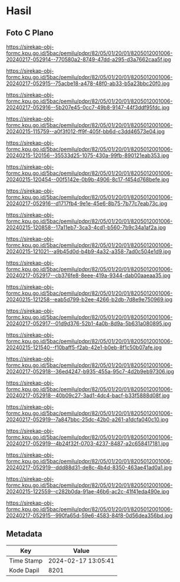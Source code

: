 # Hasil

## Foto C Plano

https://sirekap-obj-formc.kpu.go.id/5bac/pemilu/pdpr/82/05/01/20/01/8205012001006-20240217-052914--770580a2-8749-47dd-a295-d3a7662caa5f.jpg

https://sirekap-obj-formc.kpu.go.id/5bac/pemilu/pdpr/82/05/01/20/01/8205012001006-20240217-052915--75acbe18-a478-48f0-ab33-b5a23bbc20f0.jpg

https://sirekap-obj-formc.kpu.go.id/5bac/pemilu/pdpr/82/05/01/20/01/8205012001006-20240217-052916--5b207e45-0cc7-49b8-9147-44f3ddf95fdc.jpg

https://sirekap-obj-formc.kpu.go.id/5bac/pemilu/pdpr/82/05/01/20/01/8205012001006-20240215-115759--a0f3f012-ff9f-405f-bb6d-c3dd46573e04.jpg

https://sirekap-obj-formc.kpu.go.id/5bac/pemilu/pdpr/82/05/01/20/01/8205012001006-20240215-120156--35533d25-1075-430a-99fb-890121eab353.jpg

https://sirekap-obj-formc.kpu.go.id/5bac/pemilu/pdpr/82/05/01/20/01/8205012001006-20240215-120454--00f5142e-0b9b-4906-8c17-f454d768befe.jpg

https://sirekap-obj-formc.kpu.go.id/5bac/pemilu/pdpr/82/05/01/20/01/8205012001006-20240217-052916--d1717fb4-9e1e-45e6-8b75-7b77c7eab73c.jpg

https://sirekap-obj-formc.kpu.go.id/5bac/pemilu/pdpr/82/05/01/20/01/8205012001006-20240215-120858--17a11eb7-3ca3-4cd1-b560-7b9c34a1af2a.jpg

https://sirekap-obj-formc.kpu.go.id/5bac/pemilu/pdpr/82/05/01/20/01/8205012001006-20240215-121021--a9b45d0d-b4b9-4a32-a358-7ad0c504e1d9.jpg

https://sirekap-obj-formc.kpu.go.id/5bac/pemilu/pdpr/82/05/01/20/01/8205012001006-20240217-052917--cb376fe8-8eee-419a-9344-dab00aaeaa35.jpg

https://sirekap-obj-formc.kpu.go.id/5bac/pemilu/pdpr/82/05/01/20/01/8205012001006-20240215-121258--eab5d799-b2ee-4266-b2db-7d8e9e750969.jpg

https://sirekap-obj-formc.kpu.go.id/5bac/pemilu/pdpr/82/05/01/20/01/8205012001006-20240217-052917--01d9d376-52b1-4a0b-8d9a-5b631a080895.jpg

https://sirekap-obj-formc.kpu.go.id/5bac/pemilu/pdpr/82/05/01/20/01/8205012001006-20240215-121540--f10baff5-f2ab-42e1-b0eb-8f1c50b07afe.jpg

https://sirekap-obj-formc.kpu.go.id/5bac/pemilu/pdpr/82/05/01/20/01/8205012001006-20240217-052918--36ed4247-b935-455a-95c7-4d2b9eb97306.jpg

https://sirekap-obj-formc.kpu.go.id/5bac/pemilu/pdpr/82/05/01/20/01/8205012001006-20240217-052918--40b09c27-3ad1-4dc4-bacf-b33f5888d08f.jpg

https://sirekap-obj-formc.kpu.go.id/5bac/pemilu/pdpr/82/05/01/20/01/8205012001006-20240217-052919--7a847bbc-25dc-42b0-a261-a1dcfa040c10.jpg

https://sirekap-obj-formc.kpu.go.id/5bac/pemilu/pdpr/82/05/01/20/01/8205012001006-20240217-052919--4b24f32f-0703-4237-8487-a2c658417181.jpg

https://sirekap-obj-formc.kpu.go.id/5bac/pemilu/pdpr/82/05/01/20/01/8205012001006-20240217-052919--ddd88d31-de8c-4b4d-8350-463ae41ad0a1.jpg

https://sirekap-obj-formc.kpu.go.id/5bac/pemilu/pdpr/82/05/01/20/01/8205012001006-20240215-122559--c282b0da-91ae-46b6-ac2c-41f41eda490e.jpg

https://sirekap-obj-formc.kpu.go.id/5bac/pemilu/pdpr/82/05/01/20/01/8205012001006-20240217-052915--990fa65d-59e6-4583-84f8-0d56dea356bd.jpg


## Metadata

| Key        | Value               |
| ---------- | ------------------- |
| Time Stamp | 2024-02-17 13:05:41 |
| Kode Dapil | 8201                |



